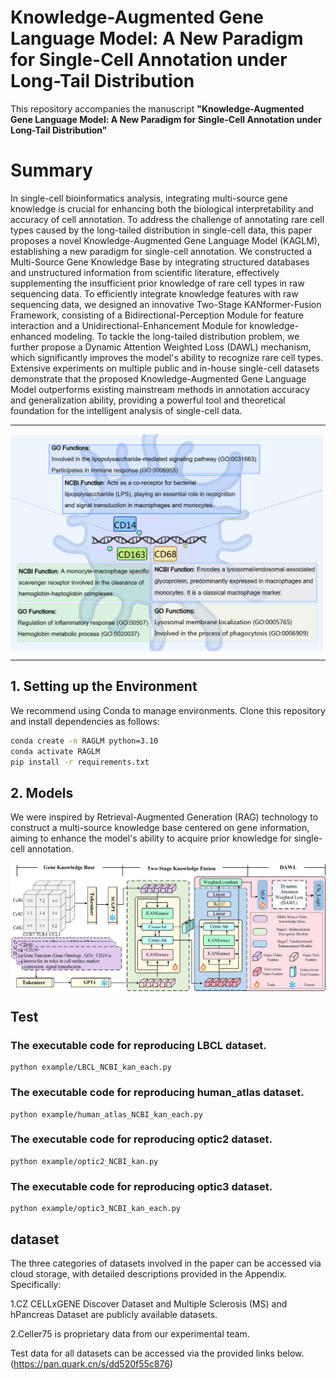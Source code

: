 # Knowledge-Augmented Gene Language Model: A New Paradigm for Single-Cell Annotation under Long-Tail Distribution

This repository accompanies the manuscript **"Knowledge-Augmented Gene Language Model: A New Paradigm for Single-Cell Annotation under Long-Tail Distribution"** 

# Summary
In single-cell bioinformatics analysis, integrating multi-source gene knowledge is crucial for enhancing both the biological interpretability and accuracy of cell annotation. To address the challenge of annotating rare cell types caused by the long-tailed distribution in single-cell data, this paper proposes a novel Knowledge-Augmented Gene Language Model (KAGLM), establishing a new paradigm for single-cell annotation. We constructed a Multi-Source Gene Knowledge Base by integrating structured databases and unstructured information from scientific literature, effectively supplementing the insufficient prior knowledge of rare cell types in raw sequencing data. To efficiently integrate knowledge features with raw sequencing data, we designed an innovative Two-Stage KANformer-Fusion Framework, consisting of a Bidirectional-Perception Module for feature interaction and a Unidirectional-Enhancement Module for knowledge-enhanced modeling.
To tackle the long-tailed distribution problem, we further propose a Dynamic Attention Weighted Loss (DAWL) mechanism, which significantly improves the model's ability to recognize rare cell types. Extensive experiments on multiple public and in-house single-cell datasets demonstrate that the proposed Knowledge-Augmented Gene Language Model outperforms existing mainstream methods in annotation accuracy and generalization ability, providing a powerful tool and theoretical foundation for the intelligent analysis of single-cell data.

---
<img align="center" src="./figs/intro.png" width=500 />

---

## 1. Setting up the Environment

We recommend using Conda to manage environments. Clone this repository and install dependencies as follows:

```bash
conda create -n RAGLM python=3.10
conda activate RAGLM
pip install -r requirements.txt
```

## 2.  Models

We were inspired by Retrieval-Augmented Generation (RAG) technology to construct a multi-source knowledge base centered on gene information, aiming to enhance the model's ability to acquire prior knowledge for single-cell annotation.

<img align="center" src="./figs/method4.png" width=1000 />


## Test

### The executable code for reproducing LBCL dataset.

```
python example/LBCL_NCBI_kan_each.py
```

### The executable code for reproducing human_atlas dataset.

```
python example/human_atlas_NCBI_kan_each.py
```

### The executable code for reproducing optic2 dataset.

```
python example/optic2_NCBI_kan.py
```

### The executable code for reproducing optic3 dataset.
```
python example/optic3_NCBI_kan_each.py
```

## dataset
The three categories of datasets involved in the paper can be accessed via cloud storage, with detailed descriptions provided in the Appendix. Specifically:

1.​​CZ CELLxGENE Discover Dataset​​ and ​​Multiple Sclerosis (MS) and hPancreas Dataset​​ are publicly available datasets.

2.​​Celler75​​ is proprietary data from our experimental team.

Test data for all datasets can be accessed via the provided links below.(https://pan.quark.cn/s/dd520f55c876)




